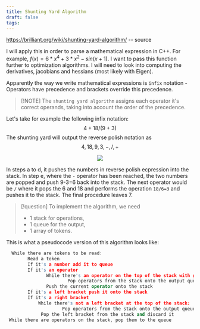 ```yaml
---
title: Shunting Yard Algorithm
draft: false
tags:
---
```

 
https://brilliant.org/wiki/shunting-yard-algorithm/ -- source

I will apply this in order to parse a mathematical expression in C++. For example, $f(x) = 6*x^4 + 3*x^2 - sin(x+1)$. I want to pass this function further to optimization algorithms. I will need to look into computing the derivatives, jacobians and hessians (most likely with Eigen).

Apparently the way we write mathematical expressions is `infix` notation - Operators have precedence and brackets override this precedence.

>[!NOTE] The `shunting yard algorithm` assigns each operator it's correct operands, taking into account the order of the precedence.

Let's take for example the following infix notation: $$ 4+18/(9+3) $$
The shunting yard will output the reverse polish notation as
$$ 4, 18, 9, 3, -, /, + $$

<div class="container" style="display: flex; justify-content: center; align-items: center;">
    <img src="../static/notes/reverse_polish.png" style="max-width: 100%; height: auto;">
</div>

In steps a to d, it pushes the numbers in reverse polish ecpression into the stack. In step e, where the `-` operator has been reached, the two numbers are popped and push 9-3=6 back into the stack. The next operator would be `/` where it pops the 6 and 18 and performs the operation `18/6=3` and pushes it to the stack. The final procedure leaves 7.

>[!question] To implement the algorithm, we need
>* 1 stack for operations,
>* 1 queue for the output,
>* 1 array of tokens.

This is what a pseudocode version of this algorithm looks like:

```cpp
  While there are tokens to be read:
        Read a token
        If it's a number add it to queue
        If it's an operator
               While there's an operator on the top of the stack with greater precedence:
                       Pop operators from the stack onto the output queue
               Push the current operator onto the stack
        If it's a left bracket push it onto the stack
        If it's a right bracket 
            While there's not a left bracket at the top of the stack:
                     Pop operators from the stack onto the output queue.
             Pop the left bracket from the stack and discard it
 While there are operators on the stack, pop them to the queue
```

